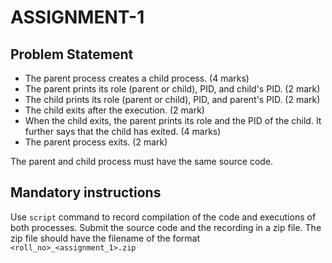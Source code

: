 # ASSIGNMENT-1
## Problem Statement

- The parent process creates a child process. (4 marks)
- The parent prints its role (parent or child), PID, and child's PID. (2 mark)
- The child prints its role (parent or child), PID, and parent's PID. (2 mark)
- The child exits after the execution. (2 mark)
- When the child exits, the parent prints its role and the PID of the child. It further says that the child has exited. (4 marks)
- The parent process exits. (2 mark)

The parent and child process must have the same source code.

## Mandatory instructions
Use `script` command to record compilation of the code and executions of both processes.
Submit the source code and the recording in a zip file. The zip file should have the filename of the format `<roll_no>_<assignment_1>.zip`